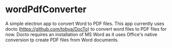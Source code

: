 # wordPdfConverter
A simple electron app to convert Word to PDF files.
This app currently uses docto (https://github.com/tobya/DocTo) to convert word files to PDF files for now. 
Docto requires an installation of MS Word as it uses Office's native conversion tp create PDF files from Word documents.
